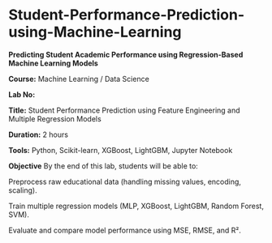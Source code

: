 # Student-Performance-Prediction-using-Machine-Learning
**Predicting Student Academic Performance using Regression-Based Machine Learning Models**

**Course:** Machine Learning / Data Science

**Lab No:** 

**Title:** Student Performance Prediction using Feature Engineering and Multiple Regression Models

**Duration:** 2 hours

**Tools:** Python, Scikit-learn, XGBoost, LightGBM, Jupyter Notebook

**Objective**
By the end of this lab, students will be able to:

Preprocess raw educational data (handling missing values, encoding, scaling).

Train multiple regression models (MLP, XGBoost, LightGBM, Random Forest, SVM).

Evaluate and compare model performance using MSE, RMSE, and R².

